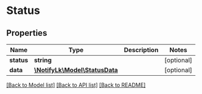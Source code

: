 # Status

## Properties
Name | Type | Description | Notes
------------ | ------------- | ------------- | -------------
**status** | **string** |  | [optional] 
**data** | [**\NotifyLk\Model\StatusData**](StatusData.md) |  | [optional] 

[[Back to Model list]](../README.md#documentation-for-models) [[Back to API list]](../README.md#documentation-for-api-endpoints) [[Back to README]](../README.md)


